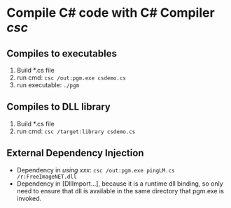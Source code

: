 # Compile C# code with C# Compiler *csc*

## Compiles to executables
1. Build *.cs file
1. run cmd: `csc /out:pgm.exe csdemo.cs`
1. run executable: `./pgm`

## Compiles to DLL library
1. Build *.cs file
1. run cmd: `csc /target:library csdemo.cs`

## External Dependency Injection
- Dependency in *using xxx*: `csc /out:pgm.exe pingLM.cs /r:FreeImageNET.dll`
- Dependency in [DllImport...], because it is a runtime dll binding, so only need to ensure that dll is available in the same directory that pgm.exe is invoked.
